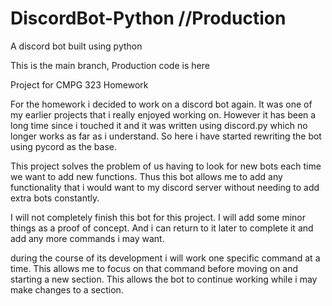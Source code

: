 # DiscordBot-Python //Production
A discord bot built using python

This is the main branch, Production code is here

Project for CMPG 323 Homework

For the homework i decided to work on a discord bot again. It was one of my earlier projects that i really enjoyed working on. However it has been a long time since i touched it and it was written using discord.py which no longer works as far as i understand. So here i have started rewriting the bot using pycord as the base.

This project solves the problem of us having to look for new bots each time we want to add new functions. Thus this bot allows me to add any functionality that i would want to my discord server without needing to add extra bots constantly.

I will not completely finish this bot for this project. I will add some minor things as a proof of concept. And i can return to it later to complete it and add any more commands i may want.

during the course of its development i will work one specific command at a time. This allows me to focus on that command before moving on and starting a new section. This allows the bot to continue working while i may make changes to a section.